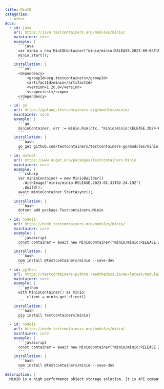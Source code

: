 ```yaml
---
title: MinIO
categories:
  - other
docs:
  - id: java
    url: https://java.testcontainers.org/modules/minio/
    maintainer: core
    example: |
      ```java
      var minio = new MinIOContainer("minio/minio:RELEASE.2023-09-04T19-57-37Z");
      minio.start();
      ```
    installation: |
      ```xml
      <dependency>
          <groupId>org.testcontainers</groupId>
          <artifactId>minio</artifactId>
          <version>1.20.0</version>
          <scope>test</scope>
      </dependency>
      ```
  - id: go
    url: https://golang.testcontainers.org/modules/minio/
    maintainer: core
    example: |
      ```go
      minioContainer, err := minio.Run(ctx, "minio/minio:RELEASE.2024-01-16T16-07-38Z")
      ```
    installation: |
      ```bash
      go get github.com/testcontainers/testcontainers-go/modules/minio
      ```
  - id: dotnet
    url: https://www.nuget.org/packages/Testcontainers.Minio
    maintainer: core
    example: |
      ```csharp
      var minioContainer = new MinioBuilder()
        .WithImage("minio/minio:RELEASE.2023-01-31T02-24-19Z")
        .Build();
      await minioContainer.StartAsync();
      ```
    installation: |
      ```bash
      dotnet add package Testcontainers.Minio
      ```
  - id: nodejs
    url: https://node.testcontainers.org/modules/minio/
    maintainer: core
    example: |
      ```javascript
      const container = await new MinioContainer("minio/minio:RELEASE.2024-12-13T22-19-12Z").start();
      ```
    installation: |
      ```bash
      npm install @testcontainers/minio --save-dev
      ```
  - id: python
    url: https://testcontainers-python.readthedocs.io/en/latest/modules/minio/README.html
    maintainer: core
    example: |
      ```python
      with MinioContainer() as minio:
          client = minio.get_client()
      ```
    installation: |
      ```bash
      pip install testcontainers[minio]
      ```
  - id: nodejs
    url: https://node.testcontainers.org/modules/minio/
    maintainer: core
    example: |
      ```javascript
      const container = await new MinioContainer("minio/minio:RELEASE.2024-12-13T22-19-12Z").start();
      ```
    installation: |
      ```bash
      npm install @testcontainers/minio --save-dev
      ```
description: |
  MinIO is a high performance object storage solution. It is API compatible with the Amazon S3 cloud storage service and can handle unstructured data such as photos, videos, log files, backups, and container images with a current maximum supported object size of 5TB.
---
```

